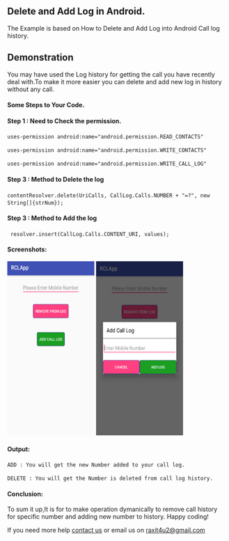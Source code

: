 <h2>Delete and Add Log in Android.</h2>
<p>The Example is based on How to Delete and Add Log into Android Call log history.</4>

<h2>Demonstration</h2>

<p>You may have used the Log history for getting the call you have recently deal with.To make it more easier you can delete and add new log in history without any call.<p>
         

<h4>Some Steps to Your Code.</h4> 


<h4>Step 1 : Need to Check the permission.</h4> 
<p><code>uses-permission android:name="android.permission.READ_CONTACTS"</code><p>
<p><code>uses-permission android:name="android.permission.WRITE_CONTACTS"</code><p>
<p><code>uses-permission android:name="android.permission.WRITE_CALL_LOG"</code><p>


<h4>Step 3 :  Method to Delete the log</h4>
<p><code>contentResolver.delete(UriCalls, CallLog.Calls.NUMBER + "=?", new String[]{strNum});</code></p>

<h4>Step 3 :  Method to Add the log</h4>
<p><code> resolver.insert(CallLog.Calls.CONTENT_URI, values);</code></p>

<h4>Screenshots:</h4>

<img src="/RCLApp/src.png" width="200" height="400" />       <img src="/RCLApp/src2.png" width="200" height="400" /> 

<h4>Output:</h4> 
<p><code>ADD : You will get the new Number added to your call log.</code></p>
<p><code>DELETE : You will get the Number is deleted from call log history.</code></p>

<h4>Conclusion:</h4> 
<p>To sum it up,It is for to make operation dymanically to remove call history for specific number and adding new number to history. Happy coding!</p>


<p>If you need more help <a href="http://www.crestinfotech.com/contact-us/" target="_blank">contact us</a> 
or email us on <a href="mailto:raxit4u2@gmail.com">raxit4u2@gmail.com</a></p>
